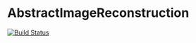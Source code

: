 # AbstractImageReconstruction

[![Build Status](https://github.com/JuliaImageRecon/AbstractImageReconstruction.jl/actions/workflows/CI.yml/badge.svg?branch=main)](https://github.com/JuliaImageRecon/AbstractImageReconstruction.jl/actions/workflows/CI.yml?query=branch%3Amain)
